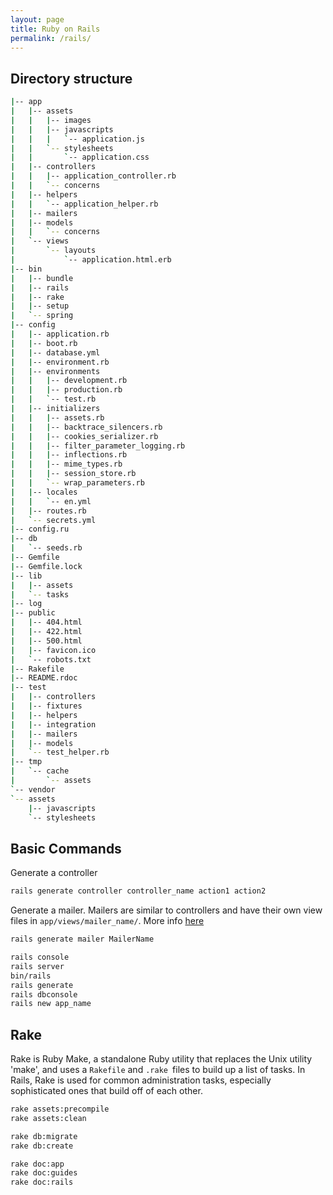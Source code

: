 ```yaml
---
layout: page
title: Ruby on Rails
permalink: /rails/
---
```


## Directory structure

```bash
|-- app
|   |-- assets
|   |   |-- images
|   |   |-- javascripts
|   |   |   `-- application.js
|   |   `-- stylesheets
|   |       `-- application.css
|   |-- controllers
|   |   |-- application_controller.rb
|   |   `-- concerns
|   |-- helpers
|   |   `-- application_helper.rb
|   |-- mailers
|   |-- models
|   |   `-- concerns
|   `-- views
|       `-- layouts
|           `-- application.html.erb
|-- bin
|   |-- bundle
|   |-- rails
|   |-- rake
|   |-- setup
|   `-- spring
|-- config
|   |-- application.rb
|   |-- boot.rb
|   |-- database.yml
|   |-- environment.rb
|   |-- environments
|   |   |-- development.rb
|   |   |-- production.rb
|   |   `-- test.rb
|   |-- initializers
|   |   |-- assets.rb
|   |   |-- backtrace_silencers.rb
|   |   |-- cookies_serializer.rb
|   |   |-- filter_parameter_logging.rb
|   |   |-- inflections.rb
|   |   |-- mime_types.rb
|   |   |-- session_store.rb
|   |   `-- wrap_parameters.rb
|   |-- locales
|   |   `-- en.yml
|   |-- routes.rb
|   `-- secrets.yml
|-- config.ru
|-- db
|   `-- seeds.rb
|-- Gemfile
|-- Gemfile.lock
|-- lib
|   |-- assets
|   `-- tasks
|-- log
|-- public
|   |-- 404.html
|   |-- 422.html
|   |-- 500.html
|   |-- favicon.ico
|   `-- robots.txt
|-- Rakefile
|-- README.rdoc
|-- test
|   |-- controllers
|   |-- fixtures
|   |-- helpers
|   |-- integration
|   |-- mailers
|   |-- models
|   `-- test_helper.rb
|-- tmp
|   `-- cache
|       `-- assets
`-- vendor
`-- assets
    |-- javascripts
    `-- stylesheets
```

## Basic Commands

Generate a controller

```bash
rails generate controller controller_name action1 action2
```

Generate a mailer. Mailers are similar to controllers and have their own view
files in `app/views/mailer_name/`. More info [here](http://guides.rubyonrails.org/v2.3.8/action_mailer_basics.html)

```bash
rails generate mailer MailerName
```

```bash
rails console
rails server
bin/rails
rails generate
rails dbconsole
rails new app_name
```

## Rake

Rake is Ruby Make, a standalone Ruby utility that replaces the Unix utility 'make', and uses a `Rakefile` and `.rake `files to build up a list of tasks. In Rails, Rake is used for common administration tasks, especially sophisticated ones that build off of each other.

```bash
rake assets:precompile
rake assets:clean

rake db:migrate
rake db:create

rake doc:app
rake doc:guides
rake doc:rails

```
